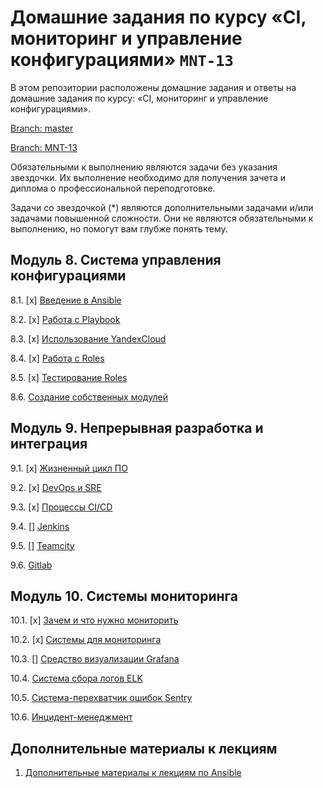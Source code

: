 # Домашние задания по курсу «CI, мониторинг и управление конфигурациями» `MNT-13`

В этом репозитории расположены домашние задания и ответы на домашние задания по курсу: «CI, мониторинг и управление конфигурациями».

[Branch: master](https://github.com/netology-code/mnt-homeworks/tree/master)

[Branch: MNT-13](https://github.com/netology-code/mnt-homeworks/tree/MNT-13)

Обязательными к выполнению являются задачи без указания звездочки. Их выполнение необходимо для получения зачета и диплома о профессиональной переподготовке.

Задачи со звездочкой (*) являются дополнительными задачами и/или задачами повышенной сложности. Они не являются обязательными к выполнению, но помогут вам глубже понять тему.


## Модуль 8. Система управления конфигурациями

8.1. [x] [Введение в Ansible](./08-ansible-01-base)

8.2. [x] [Работа с Playbook](./08-ansible-02-playbook)

8.3. [x] [Использование YandexCloud](./08-ansible-03-yandex)

8.4. [x] [Работа с Roles](./08-ansible-04-role)

8.5. [x] [Тестирование Roles](./08-ansible-05-testing)

8.6. [Создание собственных модулей](./08-ansible-06-module)

## Модуль 9. Непрерывная разработка и интеграция

9.1. [x] [Жизненный цикл ПО](./09-ci-01-intro/README.md)

9.2. [x] [DevOps и SRE](./09-ci-02-devops/README.md)

9.3. [x] [Процессы CI/CD](./09-ci-03-cicd/README.md)

9.4. [] [Jenkins](./09-ci-04-jenkins/README.md)

9.5. [] [Teamcity](./09-ci-05-teamcity/README.md)

9.6. [Gitlab](./09-ci-06-gitlab/README.md)

## Модуль 10. Системы мониторинга

10.1. [x] [Зачем и что нужно мониторить](https://github.com/netology-code/mnt-homeworks/tree/master/10-monitoring-01-base)

10.2. [x] [Системы для мониторинга](https://github.com/netology-code/mnt-homeworks/tree/master/10-monitoring-02-systems)

10.3. [] [Средство визуализации Grafana](https://github.com/netology-code/mnt-homeworks/tree/master/10-monitoring-03-grafana)

10.4. [Система сбора логов ELK](https://github.com/netology-code/mnt-homeworks/tree/master/10-monitoring-04-elk)

10.5. [Система-перехватчик ошибок Sentry](https://github.com/netology-code/mnt-homeworks/tree/master/10-monitoring-05-sentry)

10.6. [Инцидент-менеджмент](https://github.com/netology-code/mnt-homeworks/tree/master/10-monitoring-06-incident-management)


## Дополнительные материалы к лекциям

1. [Дополнительные материалы к лекциям по Ansible](https://github.com/netology-code/mnt-homeworks/tree/master/08-ansible-additional)
